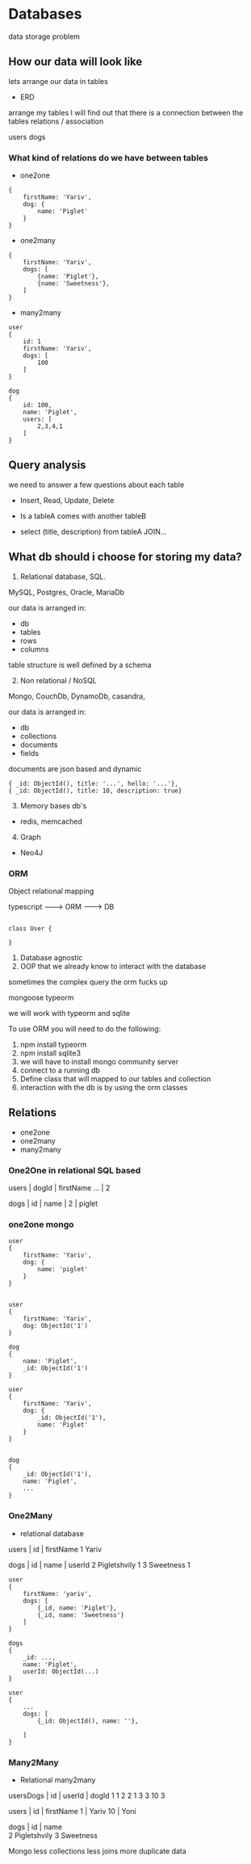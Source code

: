 # Databases

data storage problem

## How our data will look like

lets arrange our data in tables

- ERD

arrange my tables I will find out that there is a connection
between the tables relations / association

users
dogs

### What kind of relations do we have between tables

- one2one

```
{
    firstName: 'Yariv',
    dog: {
        name: 'Piglet'
    }
}
```

- one2many

```
{
    firstName: 'Yariv',
    dogs: [
        {name: 'Piglet'},
        {name: 'Sweetness'},
    ]
}
```

- many2many

```
user
{
    id: 1
    firstName: 'Yariv',
    dogs: [
        100
    ]
}

dog
{
    id: 100,
    name: 'Piglet',
    users: [
        2,3,4,1
    ]
}
```

## Query analysis

we need to answer a few questions about each table

- Insert, Read, Update, Delete
- Is a tableA comes with another tableB

- select (title, description) from tableA JOIN...

## What db should i choose for storing my data?

1. Relational database, SQL.

MySQL, Postgres, Oracle, MariaDb

our data is arranged in:
- db
- tables
- rows
- columns

table structure is well defined by a schema

2. Non relational / NoSQL

Mongo, CouchDb, DynamoDb, casandra,

our data is arranged in:
- db
- collections
- documents
- fields

documents are json based and dynamic

```
{ _id: ObjectId(), title: '...', hello: '...'},
{ _id: ObjectId(), title: 10, description: true}
```

3. Memory bases db's

- redis, memcached

4. Graph

- Neo4J

### ORM

Object relational mapping

typescript ---> ORM ---> DB

```

class User {

}

```

1. Database agnostic
2. OOP that we already know to interact with the database

sometimes the complex query the orm fucks up

mongoose
typeorm 

we will work with typeorm and sqlite

To use ORM you will need to do the following:

1. npm install typeorm
2. npm install sqlite3
3. we will have to install mongo community server
4. connect to a running db
5. Define class that will mapped to our tables and collection
6. interaction with the db is by using the orm classes

## Relations

- one2one
- one2many
- many2many

### One2One in relational SQL based

users
| dogId    | firstName ... 
|   2


dogs
| id      | name
|  2      | piglet

### one2one mongo

```
user
{
    firstName: 'Yariv',
    dog: {
        name: 'piglet'
    }
}
```

```

user
{
    firstName: 'Yariv',
    dog: ObjectId('1')
}

dog
{
    name: 'Piglet',
    _id: ObjectId('1')
}

```

```
user
{
    firstName: 'Yariv',
    dog: {
        _id: ObjectId('1'),
        name: 'Piglet'
    }
}


dog
{
    _id: ObjectId('1'),
    name: 'Piglet',
    ...
}
```

### One2Many

- relational database

users
| id     | firstName
   1        Yariv

dogs
| id     | name          | userId
   2       Pigletshvily      1
   3       Sweetness         1

```
user
{
    firstName: 'yariv',
    dogs: [
        {_id, name: 'Piglet'},
        {_id, name: 'Sweetness'}
    ]
}
```

```
dogs
{
    _id: ...,
    name: 'Piglet',
    userId: ObjectId(...)
}

user
{
    ...
    dogs: [
        {_id: ObjectId(), name: ''},

    ]
}
```

### Many2Many

- Relational many2many

usersDogs
| id      | userId      | dogId
   1          1             2
   2          1             3
   3          10            3

users
| id     | firstName
   1     |  Yariv
   10    |  Yoni

dogs
| id     | name          
   2       Pigletshvily
   3       Sweetness   

Mongo
less collections
less joins
more duplicate data



